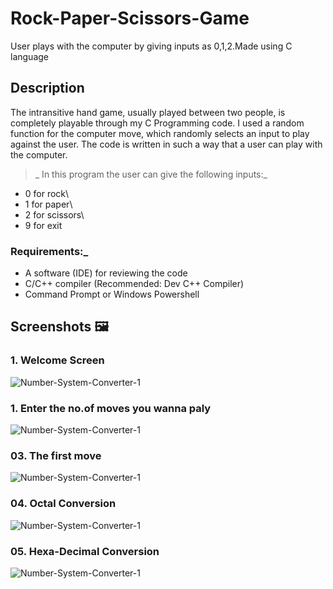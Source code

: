 # Rock-Paper-Scissors-Game
User plays with the computer by giving inputs as 0,1,2.Made using C language
## Description
The intransitive hand game, usually played between two people, is completely playable through my C Programming code. I used a random function for the computer move, which randomly selects an input to play against the user. The code is written in such a way that a user can play with the computer.

>_ In this program the user can give the following inputs:_
- 0 for rock\
- 1 for paper\
- 2 for scissors\
- 9 for exit

### Requirements:_
- A software (IDE) for reviewing the code
- C/C++ compiler (Recommended: Dev C++ Compiler)
- Command Prompt or Windows Powershell
  
## Screenshots 🖼️

### 1. Welcome Screen

![Number-System-Converter-1](https://1drv.ms/i/s!Ar__wVpcmh_SumUKtmRky5bdvI_G?e=TL7WeY)

### 1. Enter the no.of moves you wanna paly

![Number-System-Converter-1](https://1drv.ms/i/s!Ar__wVpcmh_SumcuYouP67CoqEV-?e=FKWMa0)

### 03. The first move

![Number-System-Converter-1](https://1drv.ms/i/s!Ar__wVpcmh_SummB8jHVShowAitU?e=H9gUnO)

### 04. Octal Conversion

![Number-System-Converter-1](https://1drv.ms/i/s!Ar__wVpcmh_Sumt8hjfPP44s3YnZ?e=gHAtip)

### 05. Hexa-Decimal Conversion

![Number-System-Converter-1](https://1drv.ms/i/s!Ar__wVpcmh_Sum5xHpue3TgUDq_m?e=2JFRzm)



